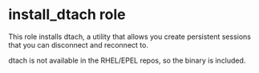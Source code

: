 # install_dtach role

This role installs dtach, a utility that allows you create persistent sessions that you can disconnect and reconnect to.

dtach is not available in the RHEL/EPEL repos, so the binary is included.